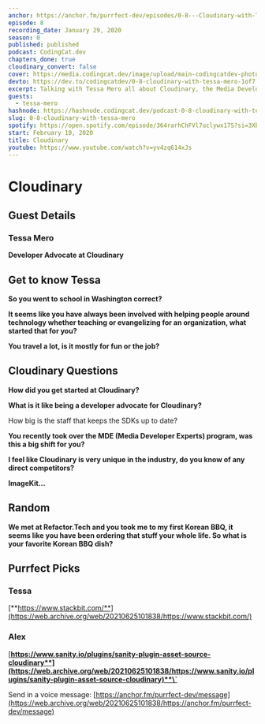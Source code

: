 ```yaml
---
anchor: https://anchor.fm/purrfect-dev/episodes/0-8---Cloudinary-with-Tessa-Mero-eaojmf
episode: 8
recording_date: January 29, 2020
season: 0
published: published
podcast: CodingCat.dev
chapters_done: true
cloudinary_convert: false
cover: https://media.codingcat.dev/image/upload/main-codingcatdev-photo/ilpfshoaxdhnwemlsfld.png
devto: https://dev.to/codingcatdev/0-8-cloudinary-with-tessa-mero-1of7
excerpt: Talking with Tessa Mero all about Cloudinary, the Media Developer Experts program, and comparing other SAAS platforms.
guests:
  - tessa-mero
hashnode: https://hashnode.codingcat.dev/podcast-0-8-cloudinary-with-tessa-mero
slug: 0-8-cloudinary-with-tessa-mero
spotify: https://open.spotify.com/episode/364rarhChFVl7uclywx17S?si=3Xb1rrCVRg6RNk4heLaJTQ
start: February 10, 2020
title: Cloudinary
youtube: https://www.youtube.com/watch?v=yv4zq614xJs
---
```


# **Cloudinary**

## **Guest Details**

### **Tessa Mero**

**Developer Advocate at Cloudinary**

## **Get to know Tessa**

**So you went to school in Washington correct?**

**It seems like you have always been involved with helping people around technology whether teaching or evangelizing for an organization, what started that for you?**

**You travel a lot, is it mostly for fun or the job?**

## **Cloudinary Questions**

**How did you get started at Cloudinary?**

**What is it like being a developer advocate for Cloudinary?**

How big is the staff that keeps the SDKs up to date?

**You recently took over the MDE (Media Developer Experts) program, was this a big shift for you?**

**I feel like Cloudinary is very unique in the industry, do you know of any direct competitors?**

**ImageKit...**

## **Random**

**We met at Refactor.Tech and you took me to my first Korean BBQ, it seems like you have been ordering that stuff your whole life. So what is your favorite Korean BBQ dish?**

## **Purrfect Picks**

### **Tessa**

[**https://www.stackbit.com/**](https://web.archive.org/web/20210625101838/https://www.stackbit.com/)

### **Alex**

[**https://www.sanity.io/plugins/sanity-plugin-asset-source-cloudinary**](https://web.archive.org/web/20210625101838/https://www.sanity.io/plugins/sanity-plugin-asset-source-cloudinary)**\`**

Send in a voice message: [https://anchor.fm/purrfect-dev/message](https://web.archive.org/web/20210625101838/https://anchor.fm/purrfect-dev/message)

